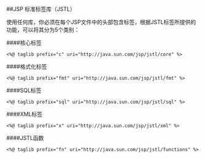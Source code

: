 ##JSP 标准标签库（JSTL）

使用任何库，你必须在每个JSP文件中的头部包含<taglib>标签，根据JSTL标签所提供的功能，可以将其分为5个类别：

####核心标签

	<%@ taglib prefix="c" uri="http://java.sun.com/jsp/jstl/core" %>

####格式化标签

	<%@ taglib prefix="fmt" uri="http://java.sun.com/jsp/jstl/fmt" %>

####SQL标签

	<%@ taglib prefix="sql" uri="http://java.sun.com/jsp/jstl/sql" %>

####XML标签

	<%@ taglib prefix="x" uri="http://java.sun.com/jsp/jstl/xml" %>

####JSTL函数

	<%@ taglib prefix="fn" uri="http://java.sun.com/jsp/jstl/functions" %>